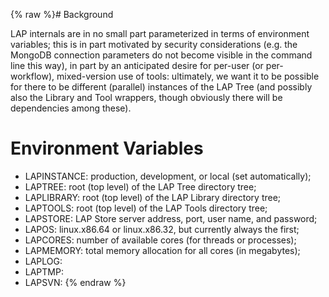{% raw %}# Background

LAP internals are in no small part parameterized in terms of environment
variables; this is in part motivated by security considerations (e.g.
the MongoDB connection parameters do not become visible in the command
line this way), in part by an anticipated desire for per-user (or
per-workflow), mixed-version use of tools: ultimately, we want it to be
possible for there to be different (parallel) instances of the LAP Tree
(and possibly also the Library and Tool wrappers, though obviously there
will be dependencies among these).

# Environment Variables

- LAPINSTANCE: production, development, or local (set automatically);
- LAPTREE: root (top level) of the LAP Tree directory tree;
- LAPLIBRARY: root (top level) of the LAP Library directory tree;
- LAPTOOLS: root (top level) of the LAP Tools directory tree;
- LAPSTORE: LAP Store server address, port, user name, and password;
- LAPOS: linux.x86.64 or linux.x86.32, but currently always the first;
- LAPCORES: number of available cores (for threads or processes);
- LAPMEMORY: total memory allocation for all cores (in megabytes);
- LAPLOG:
- LAPTMP:
- LAPSVN:
<update date omitted for speed>{% endraw %}